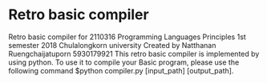# Retro basic compiler
Retro basic compiler for 2110316 Programming Languages Principles
1st semester 2018 Chulalongkorn university
Created by Natthanan Ruengchaijatuporn 5930179921
This retro basic compiler is implemented by using python.
To use it to compile your Basic program, please use the following command 
$python compiler.py [input_path] [output_path].
